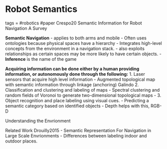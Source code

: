 # Robot Semantics
tags = #robotics #paper
Crespo20 Semantic Information for Robot Navigation A Survey

**Semantic Navigation**
	- applies to both arms and mobile
	- Often uses ontologies because physical spaces have a hierarchy
	- Integrates high-level concepts from the environment in a navigation stack. 
		- also exploits relationships as certain spaces may be more likely to have certain objects.
	- **Inference** is the name of the game

**Acquiring information can be done either by a human providing information, or autonomously done through the following:**
	1. Laser sensors that acquire high level information
		- Augmented topological map with semantic information through linkage (anchoring) Galindo
	2. Classification and clustering and labeling of maps
		- Spectral clustering and random fields of Voronoi to generate two-dimensional topological maps
		-
	3. Object recognition and place labeling using visual cues. 
		- Predicting a semantic category based on identified objects
		- Depth helps with this, RGB-D


Understanding the Envrionment



Related Work
Drouilly2015 - Semantic Representation For Navigation in Large Scale Envrionments
	- Differences between labeling indoor and outdoor places.